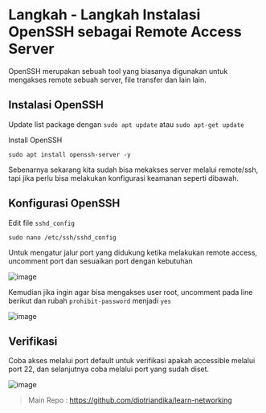 # Langkah - Langkah Instalasi OpenSSH sebagai Remote Access Server
OpenSSH merupakan sebuah tool yang biasanya digunakan untuk mengakses remote sebuah server, file transfer dan lain lain.
## Instalasi OpenSSH
Update list package dengan `sudo apt update` atau `sudo apt-get update`

Install OpenSSH 

    sudo apt install openssh-server -y

Sebenarnya sekarang kita sudah bisa mekakses server melalui remote/ssh, tapi jika perlu bisa melakukan konfigurasi keamanan seperti dibawah.
## Konfigurasi OpenSSH
Edit file `sshd_config`

    sudo nano /etc/ssh/sshd_config

Untuk mengatur jalur port yang didukung ketika melakukan remote access, uncomment port dan sesuaikan port dengan kebutuhan

![image](https://github.com/diotriandika/learn-networking/assets/109568349/c80adfd9-915f-462c-984a-54d9533c5282)

Kemudian jika ingin agar bisa mengakses user root, uncomment pada line berikut dan rubah `prohibit-password` menjadi `yes`

![image](https://github.com/diotriandika/learn-networking/assets/109568349/d7e5e780-ac41-4902-873a-a0955af7988c)

## Verifikasi
Coba akses melalui port default untuk verifikasi apakah accessible melalui port 22, dan selanjutnya coba melalui port yang sudah diset.

![image](https://github.com/diotriandika/learn-networking/assets/109568349/ddfac790-b096-4e3f-a6c7-43c233f22d15)

> Main Repo : https://github.com/diotriandika/learn-networking


